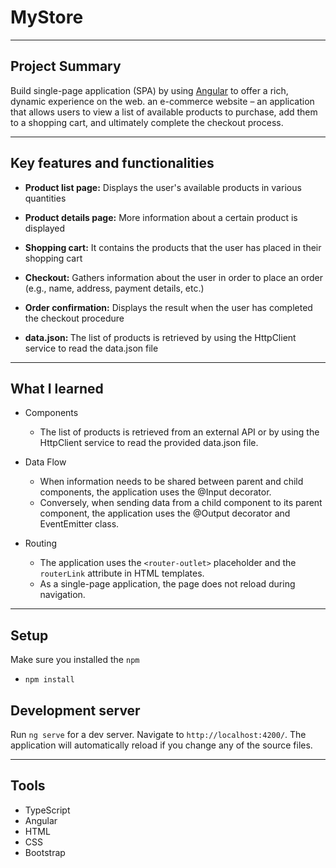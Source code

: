 # MyStore
***
## Project Summary

Build single-page application (SPA) by using [Angular](http://angularjs.org) to offer a rich, dynamic experience on the web. an e-commerce website – an application that allows users to view a list of available products to purchase, add them to a shopping cart, and ultimately complete the checkout process.

***
## Key features and functionalities
- <b> Product list page:</b> Displays the user's available products in various quantities


- <b>Product details page:</b>  More information about a certain product is displayed


- <b>Shopping cart:</b> It contains the products that the user has placed in their shopping cart


- <b>Checkout:</b> Gathers information about the user in order to place an order (e.g., name, address, payment details, etc.)


- <b>Order confirmation:</b> Displays the result when the user has completed the checkout procedure

- <b>data.json: </b> The list of products is retrieved by using the HttpClient service to read the data.json file
*** 
## What I learned

- Components
  - The list of products is retrieved from an external API or by using the HttpClient service to read the provided data.json file.
- Data Flow
  - When information needs to be shared between parent and child components, the application uses the @Input decorator.
  - Conversely, when sending data from a child component to its parent component, the application uses the @Output decorator and EventEmitter class.

- Routing
  - The application uses the ``` <router-outlet> ``` placeholder and the ```routerLink``` attribute in HTML templates.
  - As a single-page application, the page does not reload during navigation.

***
## Setup
Make sure you installed the `npm`
- `npm install`

## Development server
Run `ng serve` for a dev server. Navigate to `http://localhost:4200/`. The application will automatically reload if you change any of the source files.
***
## Tools
- TypeScript
- Angular
- HTML
- CSS
- Bootstrap

